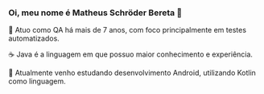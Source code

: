 ### Oi, meu nome é Matheus Schröder Bereta 👋

:bug: Atuo como QA há mais de 7 anos, com foco principalmente em testes automatizados.

:coffee: Java é a linguagem em que possuo maior conhecimento e experiência.

:iphone: Atualmente venho estudando desenvolvimento Android, utilizando Kotlin como linguagem.


<!--
**Matheeusb/Matheeusb** is a ✨ _special_ ✨ repository because its `README.md` (this file) appears on your GitHub profile.

Here are some ideas to get you started:

- 🔭 I’m currently working on ...
- 🌱 I’m currently learning ...
- 👯 I’m looking to collaborate on ...
- 🤔 I’m looking for help with ...
- 💬 Ask me about ...
- 📫 How to reach me: ...
- 😄 Pronouns: ...
- ⚡ Fun fact: ...
-->
